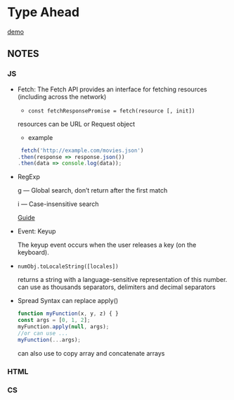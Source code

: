 # Type Ahead
[demo](https://zzkzzzz.github.io/JavaScript30-Challenge/06%20-%20Type%20Ahead/index.html)

## NOTES
### JS
- Fetch: The Fetch API provides an interface for fetching resources (including across the network)

  - `const fetchResponsePromise = fetch(resource [, init])`
  
   resources can be URL or Request object
  - example
  
  ```javascript
   fetch('http://example.com/movies.json')
  .then(response => response.json())
  .then(data => console.log(data));
  ```
  
- RegExp

  g — Global search, don’t return after the first match
  
  i — Case-insensitive search
  
  [Guide](https://blog.bitsrc.io/a-beginners-guide-to-regular-expressions-regex-in-javascript-9c58feb27eb4)
  
- Event: Keyup

  The keyup event occurs when the user releases a key (on the keyboard).
  
- `numObj.toLocaleString([locales])`

  returns a string with a language-sensitive representation of this number.
  can use as thousands separators, delimiters and decimal separators

- Spread Syntax
  can replace apply()
  ```javascript
  function myFunction(x, y, z) { }
  const args = [0, 1, 2];
  myFunction.apply(null, args);
  //or can use ...
  myFunction(...args);
  ```
  can also use to copy array and concatenate arrays
  
### HTML

### CS
